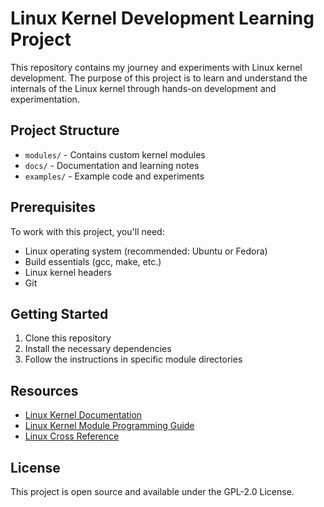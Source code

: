 # Linux Kernel Development Learning Project

This repository contains my journey and experiments with Linux kernel development. The purpose of this project is to learn and understand the internals of the Linux kernel through hands-on development and experimentation.

## Project Structure

- `modules/` - Contains custom kernel modules
- `docs/` - Documentation and learning notes
- `examples/` - Example code and experiments

## Prerequisites

To work with this project, you'll need:

- Linux operating system (recommended: Ubuntu or Fedora)
- Build essentials (gcc, make, etc.)
- Linux kernel headers
- Git

## Getting Started

1. Clone this repository
2. Install the necessary dependencies
3. Follow the instructions in specific module directories

## Resources

- [Linux Kernel Documentation](https://www.kernel.org/doc/html/latest/)
- [Linux Kernel Module Programming Guide](https://sysprog21.github.io/lkmpg/)
- [Linux Cross Reference](https://elixir.bootlin.com/linux/latest/source)

## License

This project is open source and available under the GPL-2.0 License. 